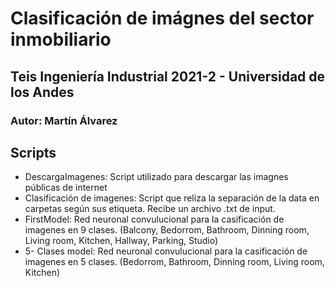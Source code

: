 # Clasificación de imágnes del sector inmobiliario
## Teis Ingeniería Industrial 2021-2 - Universidad de los Andes
### Autor: Martín Álvarez

## Scripts 
*  DescargaImagenes: Script utilizado para descargar las imagnes públicas de internet
*  Clasificación de imagenes: Script que reliza la separación de la data en carpetas según sus etiqueta. Recibe un archivo .txt de input.
* FirstModel: Red neuronal convulucional para la casificación de imagenes en 9 clases. (Balcony, Bedorrom, Bathroom, Dinning room, Living room, Kitchen,  Hallway, Parking, Studio)
* 5- Clases model: Red neuronal convulucional para la casificación de imagenes en 5 clases. (Bedorrom, Bathroom, Dinning room, Living room, Kitchen)
